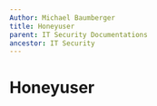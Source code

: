 ```yaml
---
Author: Michael Baumberger
title: Honeyuser
parent: IT Security Documentations
ancestor: IT Security
---
```


# Honeyuser